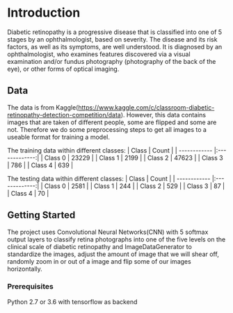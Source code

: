# Introduction

Diabetic retinopathy is a progressive disease that is classified into one of 5 stages by an ophthalmologist, based on severity. The disease and its risk factors, as well as its symptoms, are well understood. It is diagnosed by an ophthalmologist, who examines features discovered via a visual examination and/or fundus photography (photography of the back of the eye), or other forms of optical imaging.

## Data
The data is from Kaggle(https://www.kaggle.com/c/classroom-diabetic-retinopathy-detection-competition/data). However, this data contains images that are taken of different people, some are flipped and some are not. Therefore we do some preprocessing steps to get all images to a useable format for training a model.

The training data within different classes:
| Class        | Count           |
| ------------ |:-------------:|
| Class 0      | 23229 |
| Class 1      | 2199      |
| Class 2 | 47623      |
| Class 3 | 786      |
| Class 4 | 639      |

The testing data within different classes:
| Class        | Count           |
| ------------ |:-------------:|
| Class 0      | 2581 |
| Class 1      | 244      |
| Class 2 | 529      |
| Class 3 | 87      |
| Class 4 | 70      |

## Getting Started

The project uses Convolutional Neural Networks(CNN) with 5 softmax output layers to classify retina photographs into one of the five levels on the clinical scale of diabetic retinopathy and ImageDataGenerator to standardize the images, adjust the amount of image that we will shear off, randomly zoom in or out of a image and flip some of our images horizontally.

### Prerequisites

Python 2.7 or 3.6 with tensorflow as backend

